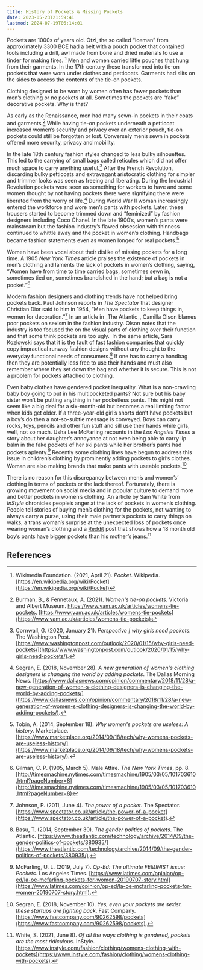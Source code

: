 ```yaml
---
title: History of Pockets & Missing Pockets
date: 2023-05-23T21:59:41
lastmod: 2024-07-19T06:14:01
---
```


Pockets are 1000s of years old. Otzi, the so called “Iceman” from approximately 3300 BCE had a belt with a pouch pocket that contained tools including a drill, awl made from bone and dried materials to use a tinder for making fires. [^edn1] Men and women carried little pouches that hung from their garments. In the 17th century these transformed into tie-on pockets that were worn under clothes and petticoats. Garments had slits on the sides to access the contents of the tie-on pockets.

Clothing designed to be worn by women often has fewer pockets than men’s clothing or no pockets at all. Sometimes the pockets are “fake” decorative pockets. Why is that?

As early as the Renaissance, men had many sewn-in pockets in their coats and garments.[^edn2] While having tie-on pockets underneath a petticoat increased women’s security and privacy over an exterior pouch, tie-on pockets could still be forgotten or lost. Conversely men’s sewn in pockets offered more security, privacy and mobility.

In the late 18th century fashion styles changed to less bulky silhouettes. This led to the carrying of small bags called reticules which did not offer much space to carry anything useful.[^edn3] After the French Revolution, discarding bulky petticoats and extravagant aristocratic clothing for simpler and trimmer looks was seen as freeing and liberating. During the Industrial Revolution pockets were seen as something for workers to have and some women thought by not having pockets there were signifying there were liberated from the worry of life.[^edn4] During World War II woman increasingly entered the workforce and wore men’s pants with pockets. Later, these trousers started to become trimmed down and “feminized” by fashion designers including Coco Chanel. In the late 1900’s, women’s pants were mainstream but the fashion industry’s flawed obsession with thinness continued to whittle away and the pocket in women’s clothing. Handbags became fashion statements even as women longed for real pockets.[^edn5]

Women have been vocal about their dislike of missing pockets for a long time. A 1905 _New York Times_ article praises the existence of pockets in men’s clothing and laments the lack of pockets in women’s clothing, saying, “Women have from time to time carried bags, sometimes sewn in, sometimes tied on, sometimes brandished in the hand; but a bag is not a pocket.”[^edn6]

Modern fashion designers and clothing trends have not helped bring pockets back. Paul Johnson reports in _The Spectator_ that designer Christian Dior said to him in 1954, “Men have pockets to keep things in, women for decoration.”[^edn7] In an article in \_The Atlantic\_, Camilla Olson blames poor pockets on sexism in the fashion industry. Olson notes that the industry is too focused the on the visual parts of clothing over their function and that some think pockets are too ugly.  In the same article, Sara Kozlowski says that it is the fault of fast fashion companies that quickly copy impractical runway fashion designs without any thought to the everyday functional needs of consumers.[^edn8] If one has to carry a handbag then they are potentially less free to use their hands and must also remember where they set down the bag and whether it is secure. This is not a problem for pockets attached to clothing.

Even baby clothes have gendered pocket inequality. What is a non-crawling baby boy going to put in his multipocketed pants? Not sure but his baby sister won’t be putting anything in her pocketless pants. This might not seem like a big deal for a six-month-old but becomes a real limiting factor when kids get older. If a three-year-old girl’s shorts don’t have pockets but a boy’s do then a not-so-subtle message is conveyed. Boys can carry rocks, toys, pencils and other fun stuff and sill use their hands while girls, well, not so much. Usha Lee McFarling recounts in the _Los Angeles Times_ a story about her daughter’s annoyance at not even being able to carry lip balm in the fake pockets of her ski pants while her brother’s pants had pockets aplenty.[^edn9] Recently some clothing lines have begun to address this issue in children’s clothing by prominently adding pockets to girl’s clothes. Woman are also making brands that make pants with useable pockets.[^edn10]

There is no reason for this discrepancy between men’s and women’s’ clothing in terms of pockets or the lack thereof. Fortunately, there is growing movement on social media and in popular culture to demand more and better pockets in women’s clothing. An article by Sam White from _InStyle_ chronicles people’s anger at the lack of pockets in women’s clothing. People tell stories of buying men’s clothing for the pockets, not wanting to always carry a purse, using their male partner’s pockets to carry things on walks, a trans woman’s surprise at the unexpected loss of pockets once wearing woman’s clothing and a [Reddit](https://www.reddit.com/r/Wellthatsucks/comments/mj6ghq/s21_ultra_in_my_wifes_jeans_vs_my_18_month_old/) post that shows how a 18 month old boy’s pants have bigger pockets than his mother’s jeans.[^edn11]

## References

[^edn1]: Wikimedia Foundation. (2021, April 21). _Pocket_. Wikipedia. [https://en.wikipedia.org/wiki/Pocket](https://en.wikipedia.org/wiki/Pocket)
[^edn2]: Burman, B., & Fennetaux, A. (2021). _Women's tie-on pockets_. Victoria and Albert Museum. https://www.vam.ac.uk/articles/womens-tie-pockets. [https://www.vam.ac.uk/articles/womens-tie-pockets](https://www.vam.ac.uk/articles/womens-tie-pockets)
[^edn3]: Cornwall, G. (2020, January 21). _Perspective | why girls need pockets_. The Washington Post. [https://www.washingtonpost.com/outlook/2020/01/15/why-girls-need-pockets/](https://www.washingtonpost.com/outlook/2020/01/15/why-girls-need-pockets/).
[^edn4]: Segran, E. (2018, November 28). _A new generation of women's clothing designers is changing the world by adding pockets_. The Dallas Morning News. [https://www.dallasnews.com/opinion/commentary/2018/11/28/a-new-generation-of-women-s-clothing-designers-is-changing-the-world-by-adding-pockets/](https://www.dallasnews.com/opinion/commentary/2018/11/28/a-new-generation-of-women-s-clothing-designers-is-changing-the-world-by-adding-pockets/).
[^edn5]: Tobin, A. (2014, September 18). _Why women's pockets are useless: A history_. Marketplace. [https://www.marketplace.org/2014/09/18/tech/why-womens-pockets-are-useless-history/](https://www.marketplace.org/2014/09/18/tech/why-womens-pockets-are-useless-history/).
[^edn6]: Gilman, C. P. (1905, March 5). Male Attire. _The New York Times_, pp. 8. [http://timesmachine.nytimes.com/timesmachine/1905/03/05/101703610.html?pageNumber=8](http://timesmachine.nytimes.com/timesmachine/1905/03/05/101703610.html?pageNumber=8)
[^edn7]: Johnson, P. (2011, June 4). _The power of a pocket_. The Spectator. [https://www.spectator.co.uk/article/the-power-of-a-pocket](https://www.spectator.co.uk/article/the-power-of-a-pocket).
[^edn8]: Basu, T. (2014, September 30). _The gender politics of pockets_. The Atlantic. [https://www.theatlantic.com/technology/archive/2014/09/the-gender-politics-of-pockets/380935/](https://www.theatlantic.com/technology/archive/2014/09/the-gender-politics-of-pockets/380935/).
[^edn9]: McFarling, U. L. (2019, July 7). _Op-Ed: The ultimate FEMINIST issue: Pockets_. Los Angeles Times. [https://www.latimes.com/opinion/op-ed/la-oe-mcfarling-pockets-for-women-20190707-story.html](https://www.latimes.com/opinion/op-ed/la-oe-mcfarling-pockets-for-women-20190707-story.html).
[^edn10]: Segran, E. (2018, November 10). _Yes, even your pockets are sexist. these startups are fighting back_. Fast Company. [https://www.fastcompany.com/90262598/pockets](https://www.fastcompany.com/90262598/pockets).
[^edn11]: White, S. (2021, June 8). _Of all the ways clothing is gendered, pockets are the most ridiculous_. InStyle. [https://www.instyle.com/fashion/clothing/womens-clothing-with-pockets](https://www.instyle.com/fashion/clothing/womens-clothing-with-pockets).
